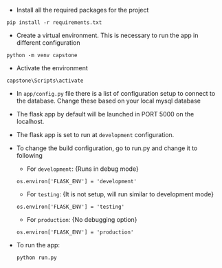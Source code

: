 * Install all the required packages for the project
```
pip install -r requirements.txt
```

* Create a virtual environment. This is necessary to run the app in different configuration
```
python -m venv capstone
```

* Activate the environment
```
capstone\Scripts\activate
```

* In `app/config.py` file there is a list of configuration setup to connect to the database. Change these based on your local mysql database

* The flask app by default will be launched in PORT 5000 on the localhost.
* The flask app is set to run at `development` configuration.
* To change the build configuration, go to run.py and change it to following
    * For `development`: {Runs in debug mode}
    ```
    os.environ['FLASK_ENV'] = 'development'
    ```
    
    * For `testing`:  {It is not setup, will run similar to development mode}
    ```
    os.environ['FLASK_ENV'] = 'testing'
    ```

    * For `production`: {No debugging option}
    ```
    os.environ['FLASK_ENV'] = 'production'
    ```

* To run the app:
    ```
    python run.py
    ```